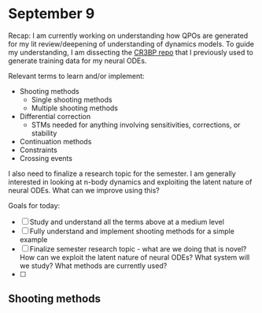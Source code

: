 # September 9

Recap: I am currently working on understanding how QPOs are generated for my lit review/deepening of understanding of dynamics models. To guide my understanding, I am dissecting the [CR3BP repo](https://github.com/DhruvJ22/Astrodynamics_Research) that I previously used to generate training data for my neural ODEs.

Relevant terms to learn and/or implement:
- Shooting methods
	- Single shooting methods
	- Multiple shooting methods
- Differential correction
	- STMs needed for anything involving sensitivities, corrections, or stability
- Continuation methods
- Constraints
- Crossing events

I also need to finalize a research topic for the semester. I am generally interested in looking at n-body dynamics and exploiting the latent nature of neural ODEs. What can we improve using this?

Goals for today:
- [ ]  Study and understand all the terms above at a medium level
- [ ]  Fully understand and implement shooting methods for a simple example
- [ ]  Finalize semester research topic - what are we doing that is novel? How can we exploit the latent nature of neural ODEs? What system will we study? What methods are currently used?
- [ ] 
## Shooting methods